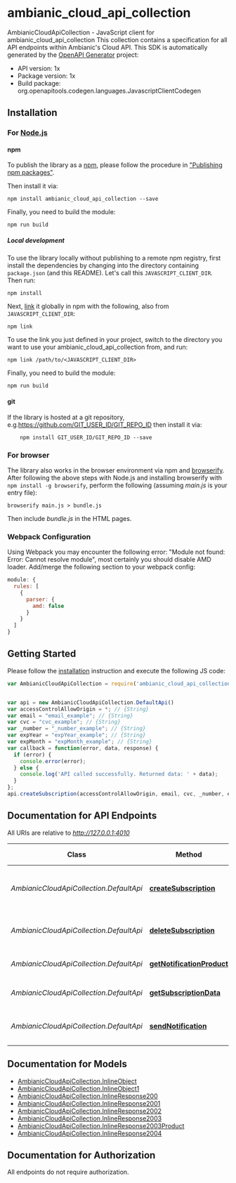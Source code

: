 # ambianic_cloud_api_collection

AmbianicCloudApiCollection - JavaScript client for ambianic_cloud_api_collection
This collection contains a specification for all API endpoints within Ambianic's Cloud API.
This SDK is automatically generated by the [OpenAPI Generator](https://openapi-generator.tech) project:

- API version: 1x
- Package version: 1x
- Build package: org.openapitools.codegen.languages.JavascriptClientCodegen

## Installation

### For [Node.js](https://nodejs.org/)

#### npm

To publish the library as a [npm](https://www.npmjs.com/), please follow the procedure in ["Publishing npm packages"](https://docs.npmjs.com/getting-started/publishing-npm-packages).

Then install it via:

```shell
npm install ambianic_cloud_api_collection --save
```

Finally, you need to build the module:

```shell
npm run build
```

##### Local development

To use the library locally without publishing to a remote npm registry, first install the dependencies by changing into the directory containing `package.json` (and this README). Let's call this `JAVASCRIPT_CLIENT_DIR`. Then run:

```shell
npm install
```

Next, [link](https://docs.npmjs.com/cli/link) it globally in npm with the following, also from `JAVASCRIPT_CLIENT_DIR`:

```shell
npm link
```

To use the link you just defined in your project, switch to the directory you want to use your ambianic_cloud_api_collection from, and run:

```shell
npm link /path/to/<JAVASCRIPT_CLIENT_DIR>
```

Finally, you need to build the module:

```shell
npm run build
```

#### git

If the library is hosted at a git repository, e.g.https://github.com/GIT_USER_ID/GIT_REPO_ID
then install it via:

```shell
    npm install GIT_USER_ID/GIT_REPO_ID --save
```

### For browser

The library also works in the browser environment via npm and [browserify](http://browserify.org/). After following
the above steps with Node.js and installing browserify with `npm install -g browserify`,
perform the following (assuming *main.js* is your entry file):

```shell
browserify main.js > bundle.js
```

Then include *bundle.js* in the HTML pages.

### Webpack Configuration

Using Webpack you may encounter the following error: "Module not found: Error:
Cannot resolve module", most certainly you should disable AMD loader. Add/merge
the following section to your webpack config:

```javascript
module: {
  rules: [
    {
      parser: {
        amd: false
      }
    }
  ]
}
```

## Getting Started

Please follow the [installation](#installation) instruction and execute the following JS code:

```javascript
var AmbianicCloudApiCollection = require('ambianic_cloud_api_collection');


var api = new AmbianicCloudApiCollection.DefaultApi()
var accessControlAllowOrigin = *; // {String} 
var email = "email_example"; // {String} 
var cvc = "cvc_example"; // {String} 
var _number = "_number_example"; // {String} 
var expYear = "expYear_example"; // {String} 
var expMonth = "expMonth_example"; // {String} 
var callback = function(error, data, response) {
  if (error) {
    console.error(error);
  } else {
    console.log('API called successfully. Returned data: ' + data);
  }
};
api.createSubscription(accessControlAllowOrigin, email, cvc, _number, expYear, expMonth, callback);

```

## Documentation for API Endpoints

All URIs are relative to *http://127.0.0.1:4010*

Class | Method | HTTP request | Description
------------ | ------------- | ------------- | -------------
*AmbianicCloudApiCollection.DefaultApi* | [**createSubscription**](docs/DefaultApi.md#createSubscription) | **POST** /subscription | Subscribe a user to Ambianic&#39;s Premium Services
*AmbianicCloudApiCollection.DefaultApi* | [**deleteSubscription**](docs/DefaultApi.md#deleteSubscription) | **DELETE** /subscription | Delete an Ambianic&#39;s user subscription
*AmbianicCloudApiCollection.DefaultApi* | [**getNotificationProduct**](docs/DefaultApi.md#getNotificationProduct) | **GET** /notification | Retrieve notification product
*AmbianicCloudApiCollection.DefaultApi* | [**getSubscriptionData**](docs/DefaultApi.md#getSubscriptionData) | **GET** /subscription | Get a user&#39;s subscription data
*AmbianicCloudApiCollection.DefaultApi* | [**sendNotification**](docs/DefaultApi.md#sendNotification) | **POST** /notification | Send an event detection notification


## Documentation for Models

 - [AmbianicCloudApiCollection.InlineObject](docs/InlineObject.md)
 - [AmbianicCloudApiCollection.InlineObject1](docs/InlineObject1.md)
 - [AmbianicCloudApiCollection.InlineResponse200](docs/InlineResponse200.md)
 - [AmbianicCloudApiCollection.InlineResponse2001](docs/InlineResponse2001.md)
 - [AmbianicCloudApiCollection.InlineResponse2002](docs/InlineResponse2002.md)
 - [AmbianicCloudApiCollection.InlineResponse2003](docs/InlineResponse2003.md)
 - [AmbianicCloudApiCollection.InlineResponse2003Product](docs/InlineResponse2003Product.md)
 - [AmbianicCloudApiCollection.InlineResponse2004](docs/InlineResponse2004.md)


## Documentation for Authorization

All endpoints do not require authorization.
